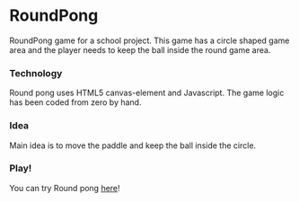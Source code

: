 RoundPong
=========

RoundPong game for a school project. This game has a circle shaped game area and the player needs to keep the ball inside the round game area.

### Technology ###
Round pong uses HTML5 canvas-element and Javascript. The game logic has been coded from zero by hand.

### Idea ###
Main idea is to move the paddle and keep the ball inside the circle.

### Play! ###
You can try Round pong [here](http://playground.jsalovaara.com/spaceball/)!

